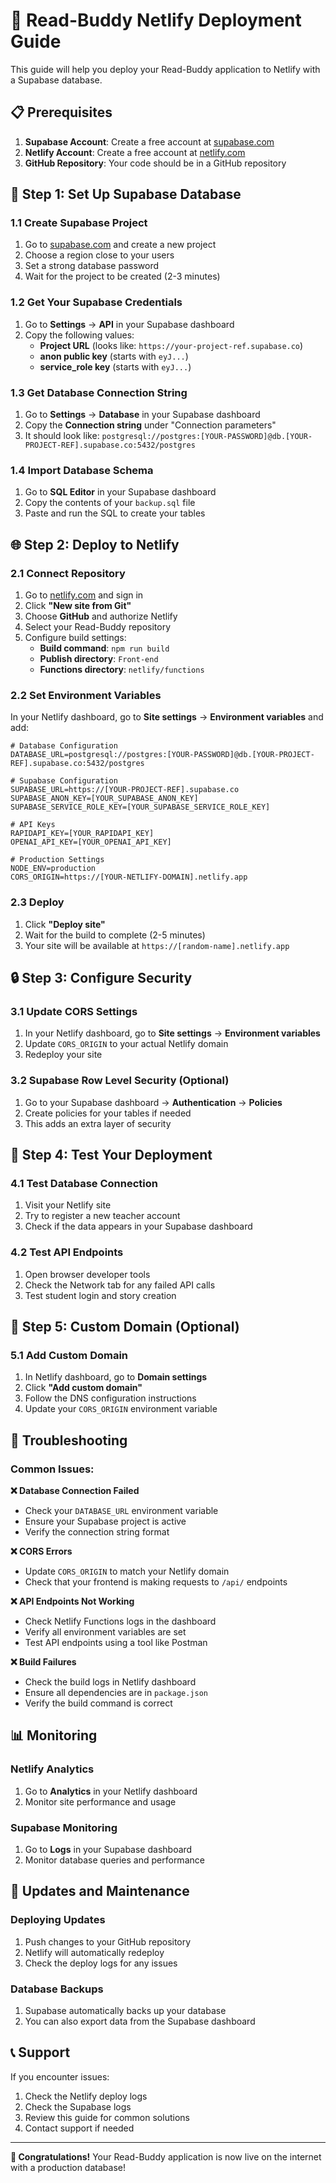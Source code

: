 # 🚀 Read-Buddy Netlify Deployment Guide

This guide will help you deploy your Read-Buddy application to Netlify with a Supabase database.

## 📋 Prerequisites

1. **Supabase Account**: Create a free account at [supabase.com](https://supabase.com)
2. **Netlify Account**: Create a free account at [netlify.com](https://netlify.com)
3. **GitHub Repository**: Your code should be in a GitHub repository

## 🔧 Step 1: Set Up Supabase Database

### 1.1 Create Supabase Project
1. Go to [supabase.com](https://supabase.com) and create a new project
2. Choose a region close to your users
3. Set a strong database password
4. Wait for the project to be created (2-3 minutes)

### 1.2 Get Your Supabase Credentials
1. Go to **Settings** → **API** in your Supabase dashboard
2. Copy the following values:
   - **Project URL** (looks like: `https://your-project-ref.supabase.co`)
   - **anon public key** (starts with `eyJ...`)
   - **service_role key** (starts with `eyJ...`)

### 1.3 Get Database Connection String
1. Go to **Settings** → **Database** in your Supabase dashboard
2. Copy the **Connection string** under "Connection parameters"
3. It should look like: `postgresql://postgres:[YOUR-PASSWORD]@db.[YOUR-PROJECT-REF].supabase.co:5432/postgres`

### 1.4 Import Database Schema
1. Go to **SQL Editor** in your Supabase dashboard
2. Copy the contents of your `backup.sql` file
3. Paste and run the SQL to create your tables

## 🌐 Step 2: Deploy to Netlify

### 2.1 Connect Repository
1. Go to [netlify.com](https://netlify.com) and sign in
2. Click **"New site from Git"**
3. Choose **GitHub** and authorize Netlify
4. Select your Read-Buddy repository
5. Configure build settings:
   - **Build command**: `npm run build`
   - **Publish directory**: `Front-end`
   - **Functions directory**: `netlify/functions`

### 2.2 Set Environment Variables
In your Netlify dashboard, go to **Site settings** → **Environment variables** and add:

```env
# Database Configuration
DATABASE_URL=postgresql://postgres:[YOUR-PASSWORD]@db.[YOUR-PROJECT-REF].supabase.co:5432/postgres

# Supabase Configuration
SUPABASE_URL=https://[YOUR-PROJECT-REF].supabase.co
SUPABASE_ANON_KEY=[YOUR_SUPABASE_ANON_KEY]
SUPABASE_SERVICE_ROLE_KEY=[YOUR_SUPABASE_SERVICE_ROLE_KEY]

# API Keys
RAPIDAPI_KEY=[YOUR_RAPIDAPI_KEY]
OPENAI_API_KEY=[YOUR_OPENAI_API_KEY]

# Production Settings
NODE_ENV=production
CORS_ORIGIN=https://[YOUR-NETLIFY-DOMAIN].netlify.app
```

### 2.3 Deploy
1. Click **"Deploy site"**
2. Wait for the build to complete (2-5 minutes)
3. Your site will be available at `https://[random-name].netlify.app`

## 🔒 Step 3: Configure Security

### 3.1 Update CORS Settings
1. In your Netlify dashboard, go to **Site settings** → **Environment variables**
2. Update `CORS_ORIGIN` to your actual Netlify domain
3. Redeploy your site

### 3.2 Supabase Row Level Security (Optional)
1. Go to your Supabase dashboard → **Authentication** → **Policies**
2. Create policies for your tables if needed
3. This adds an extra layer of security

## 🧪 Step 4: Test Your Deployment

### 4.1 Test Database Connection
1. Visit your Netlify site
2. Try to register a new teacher account
3. Check if the data appears in your Supabase dashboard

### 4.2 Test API Endpoints
1. Open browser developer tools
2. Check the Network tab for any failed API calls
3. Test student login and story creation

## 🔧 Step 5: Custom Domain (Optional)

### 5.1 Add Custom Domain
1. In Netlify dashboard, go to **Domain settings**
2. Click **"Add custom domain"**
3. Follow the DNS configuration instructions
4. Update your `CORS_ORIGIN` environment variable

## 🐛 Troubleshooting

### Common Issues:

**❌ Database Connection Failed**
- Check your `DATABASE_URL` environment variable
- Ensure your Supabase project is active
- Verify the connection string format

**❌ CORS Errors**
- Update `CORS_ORIGIN` to match your Netlify domain
- Check that your frontend is making requests to `/api/` endpoints

**❌ API Endpoints Not Working**
- Check Netlify Functions logs in the dashboard
- Verify all environment variables are set
- Test API endpoints using a tool like Postman

**❌ Build Failures**
- Check the build logs in Netlify dashboard
- Ensure all dependencies are in `package.json`
- Verify the build command is correct

## 📊 Monitoring

### Netlify Analytics
1. Go to **Analytics** in your Netlify dashboard
2. Monitor site performance and usage

### Supabase Monitoring
1. Go to **Logs** in your Supabase dashboard
2. Monitor database queries and performance

## 🔄 Updates and Maintenance

### Deploying Updates
1. Push changes to your GitHub repository
2. Netlify will automatically redeploy
3. Check the deploy logs for any issues

### Database Backups
1. Supabase automatically backs up your database
2. You can also export data from the Supabase dashboard

## 📞 Support

If you encounter issues:
1. Check the Netlify deploy logs
2. Check the Supabase logs
3. Review this guide for common solutions
4. Contact support if needed

---

**🎉 Congratulations!** Your Read-Buddy application is now live on the internet with a production database!
